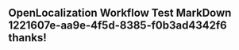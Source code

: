 <properties
ms.topic="hero-topic1"
ms.test1="hero-topic"
ms.test2="test"/>

## OpenLocalization Workflow Test MarkDown 1221607e-aa9e-4f5d-8385-f0b3ad4342f6 thanks!
